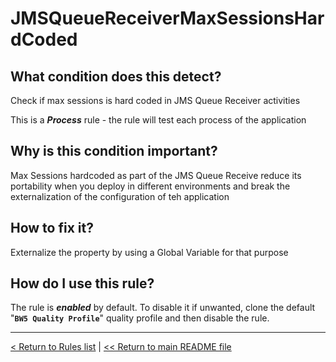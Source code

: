 # JMSQueueReceiverMaxSessionsHardCoded

## What condition does this detect?

Check if max sessions is hard coded in JMS Queue Receiver activities

This is a ***Process*** rule - the rule will test each process of the application

## Why is this condition important?

Max Sessions hardcoded as part of the JMS Queue Receive reduce its portability when you deploy in different environments and break the externalization of the configuration of teh application

## How to fix it?

Externalize the property by using a Global Variable for that purpose

## How do I use this rule?

The rule is **_enabled_** by default. To disable it if unwanted, clone the default "**`BW5 Quality Profile`**" quality profile and then disable the rule.

---
[< Return to Rules list](./RULES.md) |  [<< Return to main README file](../../../README.md)
